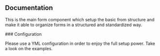 ## Documentation

This is the main form component which setup the basic from structure and make it able to organize forms in a structured and standardized way.

### Configuration

Please use a YML configuration in order to enjoy the full setup power. Take a look on the examples.